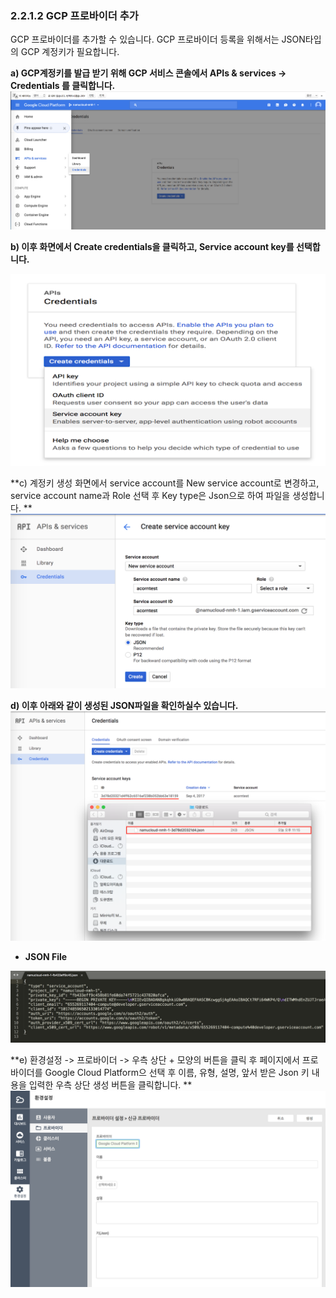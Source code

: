 ### 2.2.1.2 GCP 프로바이더 추가

GCP 프로바이더를 추가할 수 있습니다. GCP 프로바이더 등록을 위해서는 JSON타입의 GCP 계정키가 필요합니다.

**a\) GCP계정키를 발급 받기 위해 GCP 서비스 콘솔에서 APIs & services -&gt; Credentials 를 클릭합니다.**![](/assets/gcp-add1.png)

**b\) 이후 화면에서 Create credentials을 클릭하고, Service account key를 선택합니다.**

![](/assets/gcp-add2.png)

**c\) 계정키 생성 화면에서 service account를 New service account로 변경하고, service account name과 Role 선택 후 Key type은 Json으로 하여 파일을 생성합니다.  **![](/assets/gcp-add3.png)

**d\) 이후 아래와 같이 생성된 JSON파일을 확인하실수 있습니다.**![](/assets/gcp-add4.png)

* **JSON File**

![](/assets/JSON.png)

**e\) 환경설정 -&gt; 프로바이더 -&gt; 우측 상단 + 모양의 버튼을 클릭 후 페이지에서 프로바이더를 Google Cloud Platform으 선택 후 이름, 유형, 설명, 앞서 받은 Json 키 내용을 입력한  우측 상단 생성 버튼을 클릭합니다. **![](/assets/gcp-provider.png)

